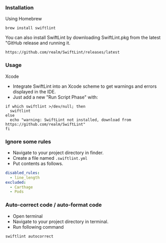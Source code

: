 ### Installation

Using Homebrew

```
brew install swiftlint
```

You can also install SwiftLint by downloading SwiftLint.pkg from the latest "GitHub release and running it.

```
https://github.com/realm/SwiftLint/releases/latest
```

### Usage

Xcode

* Integrate SwiftLint into an Xcode scheme to get warnings and errors displayed in the IDE. 
* Just add a new "Run Script Phase" with:

```
if which swiftlint >/dev/null; then
  swiftlint
else
  echo "warning: SwiftLint not installed, download from https://github.com/realm/SwiftLint"
fi
```

### Ignore some rules

* Navigate to your project directory in finder.
* Create a file named `.swiftlint.yml`
* Put contents as follows.

 	
```yml
disabled_rules:
  - line_length
excluded:
  - Carthage
  - Pods
```

### Auto-correct code / auto-format code

* Open terminal
* Navigate to your project directory in terminal.
* Run following command

```sh
swiftlint autocorrect
```
